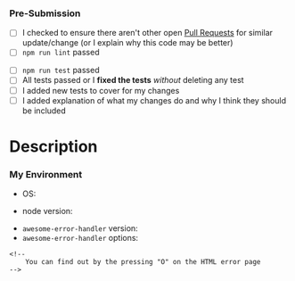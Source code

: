 ### Pre-Submission

- [ ] I checked to ensure there aren't other open [Pull Requests](../../../pulls) for similar update/change (or I explain why this code may be better)
- [ ] `npm run lint` passed
<!-- 
  The following are optional until we get the tests in a good shape (but they should not be optional =) 
  The code comes from other projects and it was not meant to be a standalone module
  Tech debt will eventually have to be paid
-->
- [ ] `npm run test` passed
- [ ] All tests passed or I **fixed the tests** *without* deleting any test <!-- (or I will leave a note on this PR why these tests were **obsolete**) -->
- [ ] I added new tests to cover for my changes 
- [ ] I added explanation of what my changes do and why I think they should be included

# Description

<!-- Describe what your submission does if the title is not enough. Delete this section otherwise -->

### My Environment 
<!-- 
  Add here your env
  If you tested on other envs... THANK YOU! 
  Please let us know by coping and pasting the content of this section for each env  =) 
-->

- OS: 
<!-- Check with 
  node -v 
-->
- node version: 

<!-- Check with 
  yarn list awesome-error-handler
 -->
- `awesome-error-handler` version:
- `awesome-error-handler` options:
```
<!--
    You can find out by the pressing "O" on the HTML error page 
--> 

```